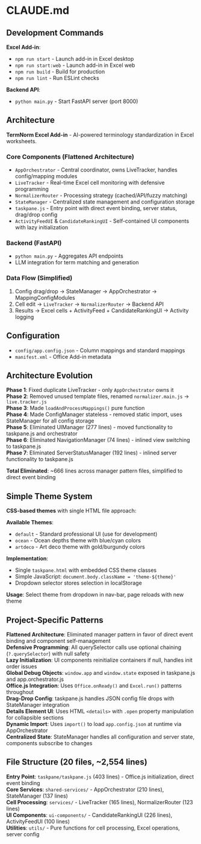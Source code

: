 # CLAUDE.md

## Development Commands

**Excel Add-in**:
- `npm run start` - Launch add-in in Excel desktop
- `npm run start:web` - Launch add-in in Excel web
- `npm run build` - Build for production
- `npm run lint` - Run ESLint checks

**Backend API**:
- `python main.py` - Start FastAPI server (port 8000)

## Architecture

**TermNorm Excel Add-in** - AI-powered terminology standardization in Excel worksheets.

### Core Components (Flattened Architecture)
- `AppOrchestrator` - Central coordinator, owns LiveTracker, handles config/mapping modules
- `LiveTracker` - Real-time Excel cell monitoring with defensive programming
- `NormalizerRouter` - Processing strategy (cached/API/fuzzy matching)
- `StateManager` - Centralized state management and configuration storage
- `taskpane.js` - Entry point with direct event binding, server status, drag/drop config
- `ActivityFeedUI` & `CandidateRankingUI` - Self-contained UI components with lazy initialization

### Backend (FastAPI)
- `python main.py` - Aggregates API endpoints
- LLM integration for term matching and generation

### Data Flow (Simplified)
1. Config drag/drop → StateManager → AppOrchestrator → MappingConfigModules
2. Cell edit → `LiveTracker` → `NormalizerRouter` → Backend API
3. Results → Excel cells + ActivityFeed + CandidateRankingUI → Activity logging

## Configuration

- `config/app.config.json` - Column mappings and standard mappings
- `manifest.xml` - Office Add-in metadata

## Architecture Evolution

**Phase 1**: Fixed duplicate LiveTracker - only `AppOrchestrator` owns it  
**Phase 2**: Removed unused template files, renamed `normalizer.main.js` → `live.tracker.js`  
**Phase 3**: Made `loadAndProcessMappings()` pure function  
**Phase 4**: Made ConfigManager stateless - removed static import, uses StateManager for all config storage  
**Phase 5**: Eliminated UIManager (277 lines) - moved functionality to taskpane.js and orchestrator  
**Phase 6**: Eliminated NavigationManager (74 lines) - inlined view switching to taskpane.js  
**Phase 7**: Eliminated ServerStatusManager (192 lines) - inlined server functionality to taskpane.js  

**Total Eliminated**: ~666 lines across manager pattern files, simplified to direct event binding

## Simple Theme System

**CSS-based themes** with single HTML file approach:

**Available Themes**:
- `default` - Standard professional UI (use for development)
- `ocean` - Ocean depths theme with blue/cyan colors
- `artdeco` - Art deco theme with gold/burgundy colors

**Implementation**: 
- Single `taskpane.html` with embedded CSS theme classes
- Simple JavaScript: `document.body.className = 'theme-${theme}'`
- Dropdown selector stores selection in localStorage

**Usage**: Select theme from dropdown in nav-bar, page reloads with new theme

## Project-Specific Patterns

**Flattened Architecture**: Eliminated manager pattern in favor of direct event binding and component self-management  
**Defensive Programming**: All querySelector calls use optional chaining (`?.querySelector`) with null safety  
**Lazy Initialization**: UI components reinitialize containers if null, handles init order issues  
**Global Debug Objects**: `window.app` and `window.state` exposed in taskpane.js and app.orchestrator.js  
**Office.js Integration**: Uses `Office.onReady()` and `Excel.run()` patterns throughout  
**Drag-Drop Config**: taskpane.js handles JSON config file drops with StateManager integration  
**Details Element UI**: Uses HTML `<details>` with `.open` property manipulation for collapsible sections  
**Dynamic Import**: Uses `import()` to load `app.config.json` at runtime via AppOrchestrator  
**Centralized State**: StateManager handles all configuration and server state, components subscribe to changes

## File Structure (20 files, ~2,554 lines)

**Entry Point**: `taskpane/taskpane.js` (403 lines) - Office.js initialization, direct event binding  
**Core Services**: `shared-services/` - AppOrchestrator (210 lines), StateManager (137 lines)  
**Cell Processing**: `services/` - LiveTracker (165 lines), NormalizerRouter (123 lines)  
**UI Components**: `ui-components/` - CandidateRankingUI (226 lines), ActivityFeedUI (100 lines)  
**Utilities**: `utils/` - Pure functions for cell processing, Excel operations, server config
